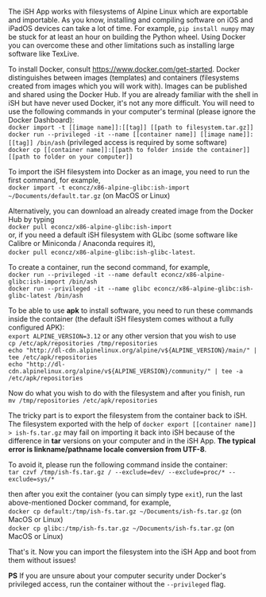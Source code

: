 The iSH App works with filesystems of Alpine Linux which are exportable and importable. As you know, installing and compiling software on iOS and iPadOS devices can take a lot of time. For example, `pip install numpy` may be stuck for at least an hour on building the Python wheel. Using Docker you can overcome these and other limitations such as installing large software like TexLive.

To install Docker, consult https://www.docker.com/get-started. Docker distinguishes between images (templates) and containers (filesystems created from images which you will work with). Images can be published and shared using the Docker Hub.
If you are already familiar with the shell in iSH but have never used Docker, it's not any more difficult.
You will need to use the following commands in your computer's terminal (please ignore the Docker Dashboard):  
`docker import -t [[image name]]:[[tag]] [[path to filesystem.tar.gz]]`  
`docker run --privileged -it --name [[container name]] [[image name]]:[[tag]] /bin/ash` (privileged access is required by some software)  
`docker cp [[container name]]:[[path to folder inside the container]] [[path to folder on your computer]]`


To import the iSH filesystem into Docker as an image, you need to run the first command, for example,  
`docker import -t econcz/x86-alpine-glibc:ish-import ~/Documents/default.tar.gz` (on MacOS or Linux)

Alternatively, you can download an already created image from the Docker Hub by typing  
`docker pull econcz/x86-alpine-glibc:ish-import`  
or, if you need a default iSH filesystem with GLibc (some software like Calibre or Miniconda / Anaconda requires it),  
`docker pull econcz/x86-alpine-glibc:ish-glibc-latest`.


To create a container, run the second command, for example,  
`docker run --privileged -it --name default econcz/x86-alpine-glibc:ish-import /bin/ash`  
`docker run --privileged -it --name glibc econcz/x86-alpine-glibc:ish-glibc-latest /bin/ash`

To be able to use **apk** to install software, you need to run these commands inside the container (the default iSH filesystem comes without a fully configured APK):  
`export ALPINE_VERSION=3.12`  or any other version that you wish to use  
`cp /etc/apk/repositories /tmp/repositories`  
`echo "http://dl-cdn.alpinelinux.org/alpine/v${ALPINE_VERSION}/main/" | tee /etc/apk/repositories`  
`echo "http://dl-cdn.alpinelinux.org/alpine/v${ALPINE_VERSION}/community/" | tee -a /etc/apk/repositories`

Now do what you wish to do with the filesystem and after you finish, run  
`mv /tmp/repositories /etc/apk/repositories `

The tricky part is to export the filesystem from the container back to iSH.  
The filesystem exported with the help of `docker export [[container name]] > ish-fs.tar.gz` may fail on importing it back into iSH because of the difference in **tar** versions on your computer and in the iSH App. **The typical error is linkname/pathname locale conversion from UTF-8**.

To avoid it, please run the following command inside the container:  
`tar czvf /tmp/ish-fs.tar.gz / --exclude=dev/ --exclude=proc/* --exclude=sys/*`

then after you exit the container (you can simply type `exit`), run the last above-mentioned Docker command, for example,  
`docker cp default:/tmp/ish-fs.tar.gz ~/Documents/ish-fs.tar.gz` (on MacOS or Linux)  
`docker cp glibc:/tmp/ish-fs.tar.gz ~/Documents/ish-fs.tar.gz` (on MacOS or Linux)


That's it. Now you can import the filesystem into the iSH App and boot from them without issues!


**PS** If you are unsure about your computer security under Docker's privileged access, run the container without the `--privileged` flag.